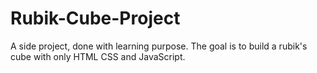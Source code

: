 # Rubik-Cube-Project
A side project, done with learning purpose. The goal is to build a rubik's cube with only HTML CSS and JavaScript.
